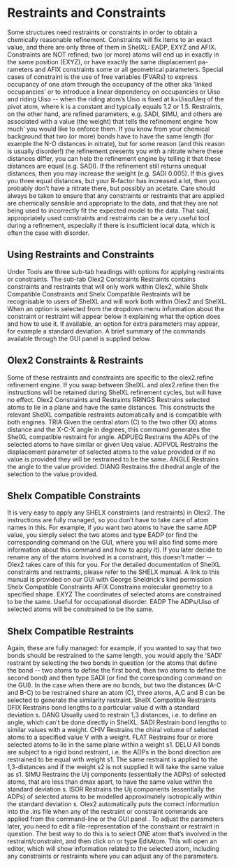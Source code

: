 # Restraints and Constraints
Some structures need restraints or constraints in order to obtain a chemically reasonable refinement. Constraints will fix items to an exact value, and there are only three of them in ShelXL: EADP, EXYZ and AFIX. Constraints are NOT refined; two (or more) atoms will end up in exactly in the same position (EXYZ), or have exactly the same displacement pa-rameters and AFIX constraints some or all geometrical parameters. Special cases of constraint is the use of free variables (FVARs) to express occupancy of one atom through the occupancy of the other aka ‘linked occupancies’ or to introduce a linear dependency on occupancies or Uiso and riding Uiso -- when the riding atom’s Uiso is fixed at k×Uiso/Ueq of the pivot atom, where k is a constant and typically equals 1.2 or 1.5.
Restraints, on the other hand, are refined parameters, e.g. SADI, SIMU, and others are associated with a value (the weight) that tells the refinement engine ‘how much’ you would like to enforce them. If you know from your chemical background that two (or more) bonds have to have the same length (for example the N-O distances in nitrate), but for some reason (and this reason is usually disorder!) the refinement presents you with a nitrate where these distances differ, you can help the refinement engine by telling it that these distances are equal (e.g. SADI). If the refinement still returns unequal distances, then you may increase the weight (e.g. SADI 0.005). If this gives you three equal distances, but your R-factor has increased a lot, then you probably don’t have a nitrate there, but possibly an acetate.
Care should always be taken to ensure that any constraints or restraints that are applied are chemically sensible and appropriate to the data, and that they are not being used to incorrectly fit the expected model to the data. That said, appropriately used constraints and restraints can be a very useful tool during a refinement, especially if there is insufficient local data, which is often the case with disorder.
## Using Restraints and Constraints
Under Tools are three sub-tab headings with options for applying restraints or constraints. The sub-tab Olex2 Constraints Restraints contains constraints and restraints that will only work within Olex2, while Shelx Compatible Constraints and Shelx Compatible Restraints will be recognisable to users of ShelXL and will work both within Olex2 and ShelXL. When an option is selected from the dropdown menu information about the constraint or restraint will appear below it explaining what the option does and how to use it. If available, an option for extra parameters may appear, for example a standard deviation. A brief summary of the commands available through the GUI panel is supplied below.
## Olex2 Constraints & Restraints
Some of these restraints and constraints are specific to the olex2.refine refinement engine. If you swap between ShelXL and olex2.refine then the instructions will be retained during ShelXL refinement cycles, but will have no effect.
Olex2 Constraints and Restraints
RRINGS 	Restrains selected atoms to lie in a plane and have the same distances. This constructs the relevant ShelXL compatible restraints automatically and is compatible with both engines.
TRIA 	Given the central atom (C) to the two other (X) atoms distance and the X-C-X angle in degrees, this command generates the ShelXL compatible restraint for angle.
ADPUEQ 	Restrains the ADPs of the selected atoms to have similar or given Ueq value.
ADPVOL 	Restrains the displacement parameter of selected atoms to the value provided or if no value is provided they will be restrained to be the same.
ANGLE 	Restrains the angle to the value provided.
DIANG 	Restrains the dihedral angle of the selection to the value provided.
## Shelx Compatible Constraints
It is very easy to apply any SHELX constraints (and restraints) in Olex2. The instructions are fully managed, so you don’t have to take care of atom names in this. For example, if you want two atoms to have the same ADP value, you simply select the two atoms and type EADP (or find the corresponding command on the GUI, where you will also find some more information about this command and how to apply it). If you later decide to rename any of the atoms involved in a constraint, this doesn’t matter -- Olex2 takes care of this for you.
For the detailed documentation of ShelXL constraints and restraints, please refer to the SHELX manual. A link to this manual is provided on our GUI with George Sheldrick’s kind permission
Shelx Compatible Constraints
AFIX 	Constrains molecular geometry to a specified shape.
EXYZ 	The coordinates of selected atoms are constrained to be the same. Useful for occupational disorder.
EADP 	 The ADPs/Uiso of selected atoms will be constrained to be the same.
## Shelx Compatible Restraints
Again, these are fully managed: for example, if you wanted to say that two bonds should be restrained to the same length, you would apply the ‘SADI’ restraint by selecting the two bonds in question (or the atoms that define the bond -- two atoms to define the first bond, then two atoms to define the second bond) and then type SADI (or find the corresponding command on the GUI). In the case when there are no bonds, but two the distances (A-C and B-C) to be restrained share an atom (C), three atoms, A,C and B can be selected to generate the similarity restraint. 
ShelX Compatible Restraints
DFIX	Restrains bond lengths to a particular value d with a standard deviation s.
DANG 	Usually used to restrain 1,3 distances, i.e. to define an angle, which can’t be done directly in ShelXL.
SADI 	Restrain bond lengths to similar values with a weight.
CHIV 	Restrains the chiral volume of selected atoms to a specified value V with a weight.
FLAT 	Restrains four or more selected atoms to lie in the same plane within a weight s1.
DELU 	All bonds are subject to a rigid bond restraint, i.e. the ADPs in the bond direction are restrained to be equal with weight s1. The same restraint is applied to the 1,3-distances and if the weight s2 is not supplied it will take the same value as s1.
SIMU 	Restrains the Uij components (essentially the ADPs) of selected atoms, that are less than dmax apart, to have the same value within the standard deviation s.
ISOR 	Restrains the Uij components (essentially the ADPs) of selected atoms to be modelled approximately isotropically within the standard deviation s.
Olex2 automatically puts the correct information into the .ins file when any of the restraint or constraint commands are applied from the command-line or the GUI panel . To adjust the parameters later, you need to edit a file-representation of the constraint or restraint in question. The best way to do this is to select ONE atom that’s involved in the restraint/constraint, and then click on   or type EditAtom. This will open an editor, which will show information related to the selected atom, including any constraints or restraints where you can adjust any of the parameters.